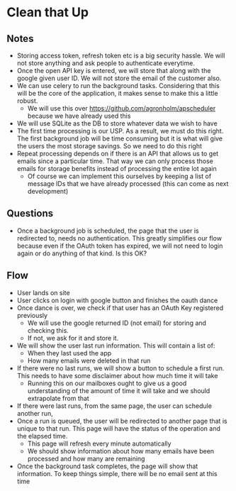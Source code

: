 # Clean that Up 

## Notes

- Storing access token, refresh token etc is a big security hassle. We will not
  store anything and ask people to authenticate everytime.
- Once the open API key is entered, we will store that along with the google
  given user ID. We will not store the email of the customer also.
- We can use celery to run the background tasks. Considering that this will be
  the core of the application, it makes sense to make this a little robust.
    - We will use this over https://github.com/agronholm/apscheduler because we
      have already used this
- We will use SQLite as the DB to store whatever data we wish to have
- The first time processing is our USP. As a result, we must do this right. The
  first background job will be time consuming but it is what will give the users
  the most storage savings. So we need to do this right
- Repeat processing depends on if there is an API that allows us to get emails
  since a particular time. That way we can only process those emails for storage
  benefits instead of processing the entire lot again
    - Of course we can implement this ourselves by keeping a list of message
      IDs that we have already processed (this can come as next development)

## Questions

- Once a background job is scheduled, the page that the user is redirected to,
  needs no authentication. This greatly simplifies our flow because even if the
  OAuth token has expired, we will not need to login again or do anything of
  that kind. Is this OK? 

## Flow

- User lands on site
- User clicks on login with google button and finishes the oauth dance
- Once dance is over, we check if that user has an OAuth Key registered
  previously
  - We will use the google returned ID (not email) for storing and checking
    this.
  - If not, we ask for it and store it.
- We will show the user last run information. This will contain a list of:
  - When they last used the app
  - How many emails were deleted in that run
- If there were no last runs, we will show a button to schedule a first run.
  This needs to have some disclaimer about how much time it will take
    - Running this on our mailboxes ought to give us a good understanding of
      the amount of time it will take and we should extrapolate from that
- If there were last runs, from the same page, the user can schedule another
  run,
- Once a run is queued, the user will be redirected to another page that is
  unique to that run. This page will have the status of the operation and the
  elapsed time.
    - This page will refresh every minute automatically
    - We should show information about how many emails have been processed and
      how many are remaining
- Once the background task completes, the page will show that information. To
  keep things simple, there will be no email sent at this time 
